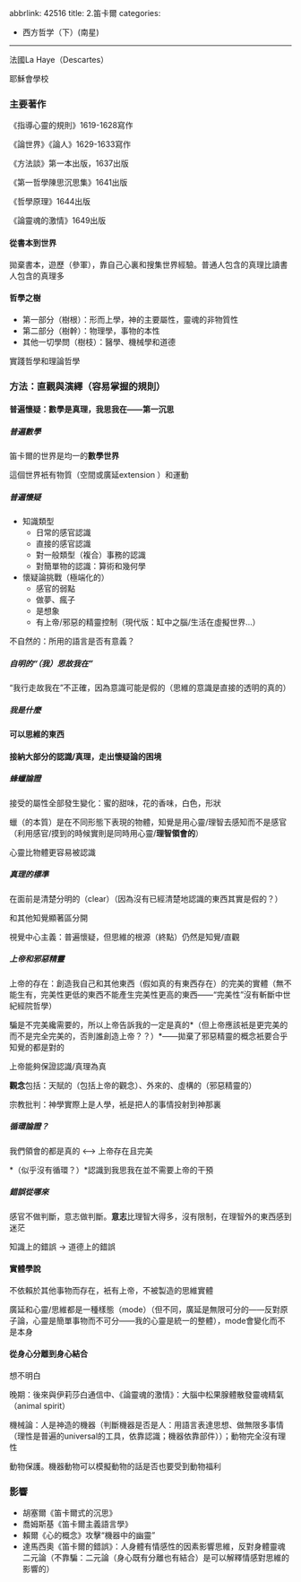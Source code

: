 abbrlink: 42516
title: 2.笛卡爾
categories:
  - 西方哲学（下）(南星)
---
法國La Haye（Descartes）

耶穌會學校

### 主要著作

《指導心靈的規則》1619-1628寫作

《論世界》《論人》1629-1633寫作

《方法談》第一本出版，1637出版

《第一哲學陳思沉思集》1641出版

《哲學原理》1644出版

《論靈魂的激情》1649出版

#### 從書本到世界

拋棄書本，遊歷（參軍），靠自己心裏和搜集世界經驗。普通人包含的真理比讀書人包含的真理多

#### 哲學之樹

- 第一部分（樹根）：形而上學，神的主要屬性，靈魂的非物質性
- 第二部分（樹幹）：物理學，事物的本性
- 其他一切學問（樹枝）：醫學、機械學和道德

實踐哲學和理論哲學

### 方法：直觀與演繹（容易掌握的規則）

#### 普遍懷疑：數學是真理，我思我在——第一沉思

##### 普遍數學

笛卡爾的世界是均一的**數學世界**

這個世界衹有物質（空間或廣延extension ）和運動

##### 普遍懷疑

- 知識類型
	- 日常的感官認識
	- 直接的感官認識
	- 對一般類型（複合）事務的認識
	- 對簡單物的認識：算術和幾何學
- 懷疑論挑戰（極端化的）
	- 感官的弱點
	- 做夢、瘋子
	- 是想象
	- 有上帝/邪惡的精靈控制（現代版：缸中之腦/生活在虛擬世界…）

不自然的：所用的語言是否有意義？

##### 自明的“（我）思故我在”

“我行走故我在”不正確，因為意識可能是假的（思維的意識是直接的透明的真的）

##### 我是什麼

**可以思維的東西**

#### 接納大部分的認識/真理，走出懷疑論的困境

##### 蜂蠟論證

接受的屬性全部發生變化：蜜的甜味，花的香味，白色，形狀

蠟（的本質）是在不同形態下表現的物體，知覺是用心靈/理智去感知而不是感官（利用感官/摸到的時候實則是同時用心靈/**理智領會的**）

心靈比物體更容易被認識

##### 真理的標準

在面前是清楚分明的（clear）（因為沒有已經清楚地認識的東西其實是假的？）

和其他知覺顯著區分開

視覺中心主義：普遍懷疑，但思維的根源（終點）仍然是知覺/直觀

##### 上帝和邪惡精靈

上帝的存在：創造我自己和其他東西（假如真的有東西存在）的完美的實體（無不能生有，完美性更低的東西不能產生完美性更高的東西——“完美性”沒有斬斷中世紀經院哲學）

騙是不完美纔需要的，所以上帝告訴我的一定是真的*（但上帝應該衹是更完美的而不是完全完美的，否則誰創造上帝？？）*——拋棄了邪惡精靈的概念衹要合乎知覺的都是對的

上帝能夠保證認識/真理為真

**觀念**包括：天賦的（包括上帝的觀念）、外來的、虛構的（邪惡精靈的）

宗教批判：神學實際上是人學，衹是把人的事情投射到神那裏

##### 循環論證？

我們領會的都是真的 <—-> 上帝存在且完美

*（似乎沒有循環？）*認識到我思我在並不需要上帝的干預

##### 錯誤從哪來

感官不做判斷，意志做判斷。**意志**比理智大得多，沒有限制，在理智外的東西感到迷茫

知識上的錯誤 -> 道德上的錯誤

#### 實體學說

不依賴於其他事物而存在，衹有上帝，不被製造的思維實體

廣延和心靈/思維都是一種樣態（mode）（但不同，廣延是無限可分的——反對原子論，心靈是簡單事物而不可分——我的心靈是統一的整體），mode會變化而不是本身

#### 從身心分離到身心結合

想不明白

晚期：後來與伊莉莎白通信中、《論靈魂的激情》：大腦中松果腺體散發靈魂精氣（animal spirit）

機械論：人是神造的機器（判斷機器是否是人：用語言表達思想、做無限多事情（理性是普遍的universal的工具，依靠認識；機器依靠部件））；動物完全沒有理性

動物保護。機器動物可以模擬動物的話是否也要受到動物福利

### 影響

- 胡塞爾《笛卡爾式的沉思》
- 喬姆斯基《笛卡爾主義語言學》
- 賴爾《心的概念》攻擊“機器中的幽靈”
- 達馬西奧《笛卡爾的錯誤》：人身體有情感性的因素影響思維，反對身體靈魂二元論（不靠騙：二元論（身心既有分離也有結合）是可以解釋情感對思維的影響的）